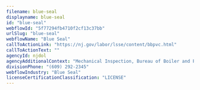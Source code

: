 ```yaml
---
filename: blue-seal
displayname: blue-seal
id: "blue-seal"
webflowId: "5f77294fb4710f2cf13c37bb"
urlSlug: "blue-seal"
webflowName: "Blue Seal"
callToActionLink: "https://nj.gov/labor/lsse/content/bbpvc.html"
callToActionText: ""
agencyId: njdol
agencyAdditionalContext: "Mechanical Inspection, Bureau of Boiler and Pressure Vessel Compliance"
divisionPhone: "(609) 292-2345"
webflowIndustry: "Blue Seal"
licenseCertificationClassification: "LICENSE"
---
```


